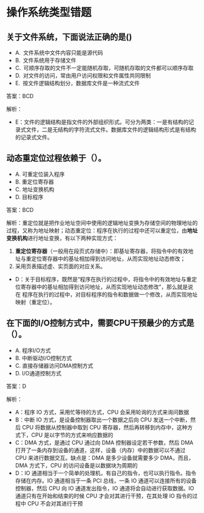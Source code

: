# 操作系统类型错题

## 关于文件系统，下面说法正确的是() 
- A. 文件系统中文件内容只能是源代码 
- B. 文件系统用于存储文件 
- C. 可顺序存取的文件不一定能随机存取，可随机存取的文件都可以顺序存取 
- D. 对文件的访问，常由用户访问权限和文件属性共同限制    
- E. 按文件逻辑结构划分，数据库文件是一种流式文件

答案：BCD

解析：
- E：文件的逻辑结构是指文件的外部组织形式。可分为两类：一是有结构的记录式文件，二是无结构的字符流式文件。数据库文件的逻辑结构形式是有结构的记录式文件。

## 动态重定位过程依赖于（）。
- A. 可重定位装入程序
- B. 重定位寄存器
- C. 地址变换机构
- D. 目标程序

答案：BCD

解析：重定位就是把作业地址空间中使用的逻辑地址变换为存储空间的物理地址的过程，又称为地址映射；动态重定位：程序在执行的过程中还可以重定位，由**地址变换机构**进行地址变换，有以下两种实现方式：
1. **重定位寄存器**（一般用在段页式存储中）：即基址寄存器，将指令中的有效地址与重定位寄存器中的基址相加得到访问地址，从而实现地址动态修改；
2. 采用页表描述虚、实页面的对应关系。
- D：关于目标程序，既然是“程序在执行的过程中，将指令中的有效地址与重定位寄存器中的基址相加得到访问地址，从而实现地址动态修改”，那么就是说在 程序在执行的过程中，对目标程序的指令和数据做一个修改，从而实现地址映射（重定位）。

## 在下面的I/O控制方式中，需要CPU干预最少的方式是（）。
- A. 程序I/O方式
- B. 中断驱动I/O控制方式
- C. 直接存储器访问DMA控制方式
- D. I/O通道控制方式

答案：D

解析：
- A：程序 IO 方式，采用忙等待的方式，CPU 会采用轮询的方式来询问数据
- B：中断 IO 方式，是设备控制器取出一个数据之后向 CPU 发送一个中断，然后 CPU 将数据从控制器中取到 CPU 寄存器，然后再转移到内存中，这种方式下，CPU 是以字节的方式来响应数据的
- C：DMA 方式，是通过 CPU 通过向 DMA 控制器设定若干参数，然后 DMA 打开了一条内存到设备的通道，这样，设备（内存）中的数据可以不通过 CPU 来进行数据交互。缺点是：DMA 是多少设备就需要多少 DMA，而且，DMA 方式下，CPU 的访问设备是以数据块为周期的
- D：IO 通道相当于一个简单的处理机，有自己的指令，也可以执行指令。指令存储在内存。IO 通道相当于一条 PCI 总线，一条 IO 通道可以连接所有的设备控制器，然后 CPU 向 IO 通道发出指令，IO 通道将会自动进行获取数据。IO 通道只有在开始和结束的时候 CPU 才会对其进行干预，在其处理 IO 指令的过程中 CPU 不会对其进行干预





